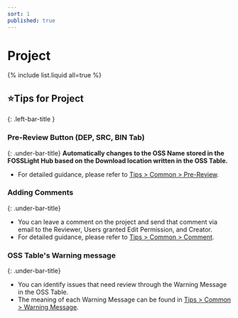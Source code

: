 ```yaml
---
sort: 1
published: true
---
```


# Project 

{% include list.liquid all=true %}


## ⭐Tips for Project
{: .left-bar-title } 
### Pre-Review Button (DEP, SRC, BIN Tab)
{: .under-bar-title}
**Automatically changes to the OSS Name stored in the FOSSLight Hub based on the Download location written in the OSS Table.**
- For detailed guidance, please refer to [Tips > Common > Pre-Review](../../tips/1_common/2_pre_review).
 
### <a name="comment"></a> Adding Comments
{: .under-bar-title} 
- You can leave a comment on the project and send that comment via email to the Reviewer, Users granted Edit Permission, and Creator.
- For detailed guidance, please refer to [Tips > Common > Comment](../../tips/1_common/4_comment).

### <a name="warning"></a> OSS Table's Warning message 
{: .under-bar-title} 
- You can identify issues that need review through the Warning Message in the OSS Table.
- The meaning of each Warning Message can be found in [Tips > Common > Warning Message](../../tips/1_common/5_warning_message).